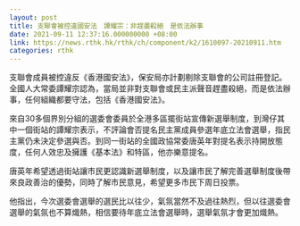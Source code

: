 ```yaml
---
layout: post
title: 支聯會被控違國安法　譚耀宗：非趕盡殺絕　是依法辦事
date: 2021-09-11 12:37:16.000000000 +08:00
link: https://news.rthk.hk/rthk/ch/component/k2/1610097-20210911.htm
categories: rthk
---
```


支聯會成員被控違反《香港國安法》，保安局亦計劃剔除支聯會的公司註冊登記。全國人大常委譚耀宗認為，當局並非對支聯會或民主派聲音趕盡殺絕，而是依法辦事，任何組織都要守法，包括《香港國安法》。

來自30多個界別分組的選委會委員於全港多區擺街站宣傳新選舉制度，到灣仔其中一個街站的譚耀宗表示，不評論會否提名民主黨成員參選年底立法會選舉，指民主黨仍未決定參選與否。到同一街站的全國政協常委唐英年對提名表示持開放態度，任何人效忠及擁護《基本法》和特區，他亦樂意提名。

唐英年希望透過街站讓市民更認識新選舉制度，以及讓市民了解完善選舉制度後帶來良政善治的優勢，同時了解市民意見，希望更多市民下周日投票。

他指出，今次選委會選舉的選民比以往少，氣氛當然不及過往熱烈，但以往選委會選舉的氣氛也不算熾熱，相信要待年底立法會選舉時，選舉氣氛才會更加熾熱。
